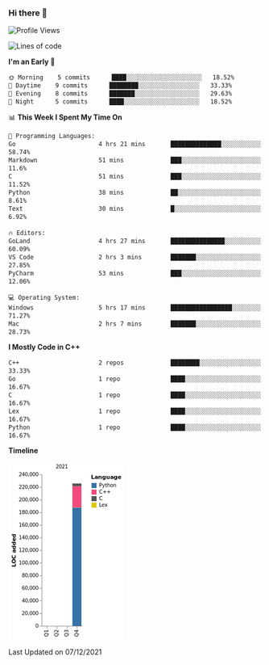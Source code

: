 ### Hi there 👋

<!--START_SECTION:waka-->
![Profile Views](http://img.shields.io/badge/Profile%20Views-11-blue)

![Lines of code](https://img.shields.io/badge/From%20Hello%20World%20I%27ve%20Written-226%20Thousand%20lines%20of%20code-blue)

**I'm an Early 🐤** 

```text
🌞 Morning    5 commits      ████░░░░░░░░░░░░░░░░░░░░░   18.52% 
🌆 Daytime    9 commits      ████████░░░░░░░░░░░░░░░░░   33.33% 
🌃 Evening    8 commits      ███████░░░░░░░░░░░░░░░░░░   29.63% 
🌙 Night      5 commits      ████░░░░░░░░░░░░░░░░░░░░░   18.52%

```


📊 **This Week I Spent My Time On** 

```text
💬 Programming Languages: 
Go                       4 hrs 21 mins       ██████████████░░░░░░░░░░░   58.74% 
Markdown                 51 mins             ███░░░░░░░░░░░░░░░░░░░░░░   11.6% 
C                        51 mins             ███░░░░░░░░░░░░░░░░░░░░░░   11.52% 
Python                   38 mins             ██░░░░░░░░░░░░░░░░░░░░░░░   8.61% 
Text                     30 mins             █░░░░░░░░░░░░░░░░░░░░░░░░   6.92%

🔥 Editors: 
GoLand                   4 hrs 27 mins       ███████████████░░░░░░░░░░   60.09% 
VS Code                  2 hrs 3 mins        ███████░░░░░░░░░░░░░░░░░░   27.85% 
PyCharm                  53 mins             ███░░░░░░░░░░░░░░░░░░░░░░   12.06%

💻 Operating System: 
Windows                  5 hrs 17 mins       █████████████████░░░░░░░░   71.27% 
Mac                      2 hrs 7 mins        ███████░░░░░░░░░░░░░░░░░░   28.73%

```

**I Mostly Code in C++** 

```text
C++                      2 repos             ████████░░░░░░░░░░░░░░░░░   33.33% 
Go                       1 repo              ████░░░░░░░░░░░░░░░░░░░░░   16.67% 
C                        1 repo              ████░░░░░░░░░░░░░░░░░░░░░   16.67% 
Lex                      1 repo              ████░░░░░░░░░░░░░░░░░░░░░   16.67% 
Python                   1 repo              ████░░░░░░░░░░░░░░░░░░░░░   16.67%

```


**Timeline**

![Chart not found](https://raw.githubusercontent.com/h3n4l/h3n4l/main/charts/bar_graph.png) 


 Last Updated on 07/12/2021
<!--END_SECTION:waka-->


